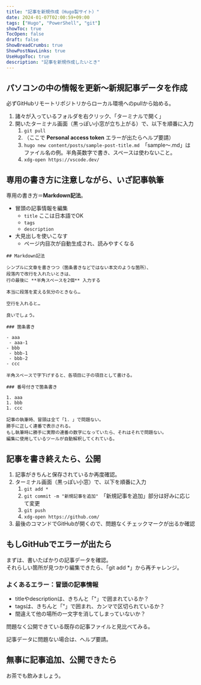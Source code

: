 ```yaml
---
title: "記事を新規作成（Hugo製サイト）"
date: 2024-01-07T02:00:59+09:00
tags: ["Hugo", "PowerShell", "git"]
showToc: true
TocOpen: false
draft: false
ShowBreadCrumbs: true
ShowPostNavLinks: true
UseHugoToc: true
description: "記事を新規作成したいとき"
---
```


## パソコンの中の情報を更新～新規記事データを作成

必ずGitHubリモートリポジトリからローカル環境へのpullから始める。

1. 諸々が入っているフォルダを右クリック、「ターミナルで開く」
2. 開いたターミナル画面（黒っぽい小窓が立ち上がる）で、以下を順番に入力
   1. ```git pull```
   2. （ここで **Personal access token** エラーが出たらヘルプ要請）
   3. ```hugo new content/posts/sample-post-title.md```　「sample～.md」はファイル名の例。半角英数字で書き、スペースは使わないこと。
   4. ```xdg-open https://vscode.dev/```
   
## 専用の書き方に注意しながら、いざ記事執筆

専用の書き方＝**Markdown記法**。

- 冒頭の記事情報を編集
  - ```title``` ここは日本語でOK
  - ```tags```
  - ```description```
- 大見出しを使いこなす
  - ページ内目次が自動生成され、読みやすくなる

```
## Markdown記法

シンプルに文章を書きつつ（箇条書きなどではない本文のような箇所）、  
段落内で改行を入れたいときは、  
行の最後に **半角スペースを2個** 入力する

本当に段落を変える気分のときなら…

空行を入れると…

良いでしょう。

### 箇条書き

- aaa
 - aaa-1
- bbb
 - bbb-1
 - bbb-2
- ccc

半角スペースで字下げすると、各項目に子の項目として書ける。

### 番号付きで箇条書き

1. aaa
1. bbb
1. ccc

記事の執筆時、冒頭は全て「1. 」で問題ない。  
勝手に正しく連番で表示される。  
もし執筆時に勝手に実際の連番の数字になっていたら、それはそれで問題ない。  
編集に使用しているツールが自動解釈してくれている。

```

## 記事を書き終えたら、公開

1. 記事がきちんと保存されているか再度確認。
2. ターミナル画面（黒っぽい小窓）で、以下を順番に入力
   1. ```git add *```
   2. ```git commit -m "新規記事を追加"```　「新規記事を追加」部分は好みに応じて変更
   3. ```git push```
   4. ```xdg-open https://github.com/```
3. 最後のコマンドでGitHubが開くので、問題なくチェックマークが出るか確認

## もしGitHubでエラーが出たら

まずは、書いたばかりの記事データを確認。  
それらしい箇所が見つかり編集できたら、「git add *」から再チャレンジ。

### よくあるエラー：冒頭の記事情報

- titleやdescriptionは、きちんと「"」で囲まれているか？
- tagsは、きちんと「"」で囲まれ、カンマで区切られているか？
- 間違えて他の場所の一文字を消してしまっていないか？

問題なく公開できている既存の記事ファイルと見比べてみる。

記事データに問題ない場合は、ヘルプ要請。

## 無事に記事追加、公開できたら

お茶でも飲みましょう。